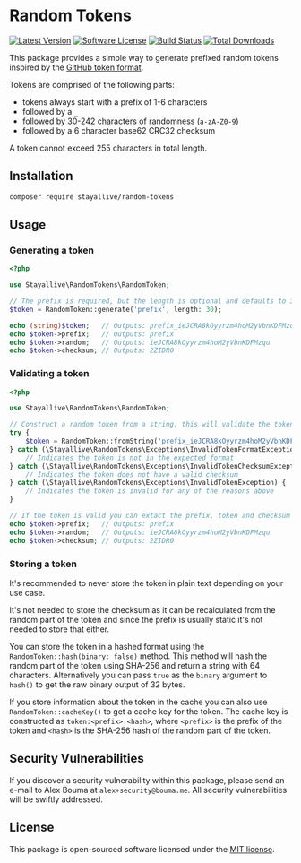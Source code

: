 # Random Tokens

[![Latest Version](https://img.shields.io/github/release/stayallive/random-tokens.svg?style=flat-square)](https://github.com/stayallive/random-tokens/releases)
[![Software License](https://img.shields.io/badge/license-MIT-brightgreen.svg?style=flat-square)](LICENSE.md)
[![Build Status](https://img.shields.io/github/actions/workflow/status/stayallive/random-tokens/ci.yaml?branch=main&style=flat-square)](https://github.com/stayallive/random-tokens/actions/workflows/ci.yaml)
[![Total Downloads](https://img.shields.io/packagist/dt/stayallive/random-tokens.svg?style=flat-square)](https://packagist.org/packages/stayallive/random-tokens)

This package provides a simple way to generate prefixed random tokens inspired by the [GitHub token format](https://github.blog/2021-04-05-behind-githubs-new-authentication-token-formats/).

Tokens are comprised of the following parts:

- tokens always start with a prefix of 1-6 characters
- followed by a `_`
- followed by 30-242 characters of randomness (`a-zA-Z0-9`)
- followed by a 6 character base62 CRC32 checksum

A token cannot exceed 255 characters in total length.

## Installation

```bash
composer require stayallive/random-tokens
```

## Usage

### Generating a token

```php
<?php

use Stayallive\RandomTokens\RandomToken;

// The prefix is required, but the length is optional and defaults to 30
$token = RandomToken::generate('prefix', length: 30);

echo (string)$token;   // Outputs: prefix_ieJCRA8kOyyrzm4hoM2yVbnKDFMzqu2ZIDR0
echo $token->prefix;   // Outputs: prefix
echo $token->random;   // Outputs: ieJCRA8kOyyrzm4hoM2yVbnKDFMzqu
echo $token->checksum; // Outputs: 2ZIDR0
```

### Validating a token

```php
<?php

use Stayallive\RandomTokens\RandomToken;

// Construct a random token from a string, this will validate the token and throws an exception if it's invalid
try {
    $token = RandomToken::fromString('prefix_ieJCRA8kOyyrzm4hoM2yVbnKDFMzqu2ZIDR0');
} catch (\Stayallive\RandomTokens\Exceptions\InvalidTokenFormatException) {
    // Indicates the token is not in the expected format
} catch (\Stayallive\RandomTokens\Exceptions\InvalidTokenChecksumException) {
    // Indicates the token does not have a valid checksum
} catch (\Stayallive\RandomTokens\Exceptions\InvalidTokenException) {
    // Indicates the token is invalid for any of the reasons above
}

// If the token is valid you can extact the prefix, token and checksum for further validation
echo $token->prefix;   // Outputs: prefix
echo $token->random;   // Outputs: ieJCRA8kOyyrzm4hoM2yVbnKDFMzqu
echo $token->checksum; // Outputs: 2ZIDR0
```

### Storing a token

It's recommended to never store the token in plain text depending on your use case.

It's not needed to store the checksum as it can be recalculated from the random part of the token and since the prefix is usually static it's not needed to store that either.

You can store the token in a hashed format using the `RandomToken::hash(binary: false)` method.
This method will hash the random part of the token using SHA-256 and return a string with 64 characters.
Alternatively you can pass `true` as the `binary` argument to `hash()` to get the raw binary output of 32 bytes.

If you store information about the token in the cache you can also use `RandomToken::cacheKey()` to get a cache key for the token.
The cache key is constructed as `token:<prefix>:<hash>`, where `<prefix>` is the prefix of the token and `<hash>` is the SHA-256 hash of the random part of the token.

## Security Vulnerabilities

If you discover a security vulnerability within this package, please send an e-mail to Alex Bouma at `alex+security@bouma.me`. All security vulnerabilities will be swiftly
addressed.

## License

This package is open-sourced software licensed under the [MIT license](http://opensource.org/licenses/MIT).
